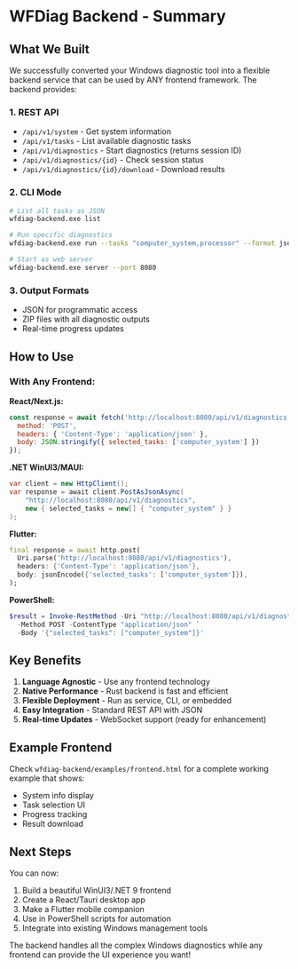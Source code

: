 # WFDiag Backend - Summary

## What We Built

We successfully converted your Windows diagnostic tool into a flexible backend service that can be used by ANY frontend framework. The backend provides:

### 1. **REST API** 
- `/api/v1/system` - Get system information
- `/api/v1/tasks` - List available diagnostic tasks
- `/api/v1/diagnostics` - Start diagnostics (returns session ID)
- `/api/v1/diagnostics/{id}` - Check session status
- `/api/v1/diagnostics/{id}/download` - Download results

### 2. **CLI Mode**
```bash
# List all tasks as JSON
wfdiag-backend.exe list

# Run specific diagnostics
wfdiag-backend.exe run --tasks "computer_system,processor" --format json

# Start as web server
wfdiag-backend.exe server --port 8080
```

### 3. **Output Formats**
- JSON for programmatic access
- ZIP files with all diagnostic outputs
- Real-time progress updates

## How to Use

### With Any Frontend:

**React/Next.js:**
```javascript
const response = await fetch('http://localhost:8080/api/v1/diagnostics', {
  method: 'POST',
  headers: { 'Content-Type': 'application/json' },
  body: JSON.stringify({ selected_tasks: ['computer_system'] })
});
```

**.NET WinUI3/MAUI:**
```csharp
var client = new HttpClient();
var response = await client.PostAsJsonAsync(
    "http://localhost:8080/api/v1/diagnostics",
    new { selected_tasks = new[] { "computer_system" } }
);
```

**Flutter:**
```dart
final response = await http.post(
  Uri.parse('http://localhost:8080/api/v1/diagnostics'),
  headers: {'Content-Type': 'application/json'},
  body: jsonEncode({'selected_tasks': ['computer_system']}),
);
```

**PowerShell:**
```powershell
$result = Invoke-RestMethod -Uri "http://localhost:8080/api/v1/diagnostics" `
  -Method POST -ContentType "application/json" `
  -Body '{"selected_tasks": ["computer_system"]}'
```

## Key Benefits

1. **Language Agnostic** - Use any frontend technology
2. **Native Performance** - Rust backend is fast and efficient
3. **Flexible Deployment** - Run as service, CLI, or embedded
4. **Easy Integration** - Standard REST API with JSON
5. **Real-time Updates** - WebSocket support (ready for enhancement)

## Example Frontend

Check `wfdiag-backend/examples/frontend.html` for a complete working example that shows:
- System info display
- Task selection UI
- Progress tracking
- Result download

## Next Steps

You can now:
1. Build a beautiful WinUI3/.NET 9 frontend
2. Create a React/Tauri desktop app
3. Make a Flutter mobile companion
4. Use in PowerShell scripts for automation
5. Integrate into existing Windows management tools

The backend handles all the complex Windows diagnostics while any frontend can provide the UI experience you want!